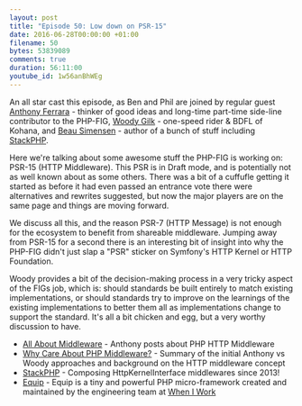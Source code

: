 ```yaml
---
layout: post
title: "Episode 50: Low down on PSR-15"
date: 2016-06-28T00:00:00 +01:00
filename: 50
bytes: 53839089
comments: true
duration: 56:11:00
youtube_id: 1w56anBhWEg
---
```


An all star cast this episode, as Ben and Phil are joined by regular guest [Anthony Ferrara](https://twitter.com/ircmaxell) - thinker of good ideas and long-time part-time side-line contributor to the PHP-FIG, [Woody Gilk](https://twitter.com/shadowhand) - one-speed rider & BDFL of Kohana, and
[Beau Simensen](https://twitter.com/beausimensen) - author of a bunch of stuff including [StackPHP](http://stackphp.com/).

Here we're talking about some awesome stuff the PHP-FIG is working on: PSR-15 (HTTP Middleware). This PSR is in Draft mode, and is potentially not as well known about as some others. There was a bit of a cuffufle getting it started as before it had even passed an entrance vote there were alternatives and rewrites suggested, but now the major players are on the same page and things are moving forward.

We discuss all this, and the reason PSR-7 (HTTP Message) is not enough for the ecosystem to benefit from shareable middleware. Jumping away from PSR-15 for a second there is an interesting bit of insight into why the PHP-FIG didn't just slap a "PSR" sticker on Symfony's HTTP Kernel or HTTP Foundation.

Woody provides a bit of the decision-making process in a very tricky aspect of the FIGs job, which is: should standards be built entirely to match existing implementations, or should standards try to improve on the learnings of the existing implementations to better them all as implementations change to support the standard. It's all a bit chicken and egg, but a very worthy discussion to have.

- [All About Middleware](http://blog.ircmaxell.com/2016/05/all-about-middleware.html) - Anthony posts about PHP HTTP Middleware
- [Why Care About PHP Middleware?](https://philsturgeon.uk/php/2016/05/31/why-care-about-php-middleware/) - Summary of the initial Anthony vs Woody approaches and background on the HTTP middleware concept
- [StackPHP](http://stackphp.com/) - Composing HttpKernelInterface middlewares since 2013!
- [Equip](http://equip.github.io/) - Equip is a tiny and powerful PHP micro-framework created and maintained by the engineering team at [When I Work](http://wheniwork.com/)
